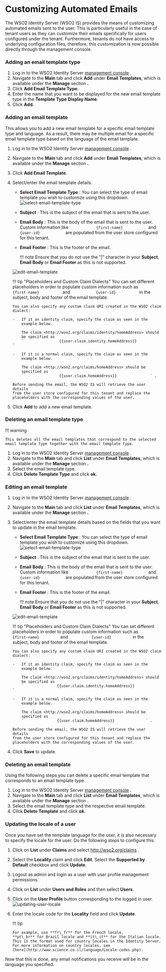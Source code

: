# Customizing Automated Emails

The WSO2 Identity Server (WSO2 IS) provides the means of customizing
automated emails sent to the user. This is particularly useful in the
case of tenant users as they can customize their emails specifically for
users configured under the tenant. Furthermore, tenants do not have
access to underlying configuration files, therefore, this customization
is now possible directly through the management console.

### Adding an email template type

1.  Log in to the WSO2 Identity Server [management
    console](../../setup/getting-started-with-the-management-console)
    .
2.  Navigate to the **Main** tab and click **Add** under **Email
    Templates**, which is available under the **Manage** section **.**
3.  Click **Add Email Template Type.**
4.  Enter the name that you want to be displayed for the new email
    template type in the **Template Type Display Name**.
5.  Click **Add.**

### Adding an email template

This allows you to add a new email template for a specific email
template type and language. As a result, there may be multiple email for
a specific email template type based on the language of the email
template.

1.  Log in to the WSO2 Identity Server [management
    console](../../setup/getting-started-with-the-management-console)
    .
2.  Navigate to the **Main** tab and click **Add** under **Email
    Templates**, which is available under the **Manage** section **.**
3.  Click **Add Email Template.**
4.  Select/enter the email template details.  

    -   **Select Email Template Type** : You can select the type of
        email template you wish to customize using this dropdown.  
        ![select-email-template-type](../../assets/img/using-wso2-identity-server/select-email-template-type.png)
    -   **Subject** : This is the subject of the email that is sent to
        the user.
    -   **Email Body** : This is the body of the email that is sent to
        the user. Custom information like
        `             {first-name}            ` and
        `             {user-id}            ` are populated from the user
        store configured for this tenant.
    -   **Email Footer** : This is the footer of the email.

        !!! note
            Ensure that you do not use the "\|" character in your
            **Subject**, **Email Body** or **Email Footer** as this is not
            supported.
        

    ![edit-email-template](../../assets/img/using-wso2-identity-server/edit-email-template.png) 

      
    !!! tip "Placeholders and Custom Claim Dialects"
        You can set different placeholders in order to populate
        custom information such as `            {first-name}           ` and
        `            {user-id}           ` in the subject, body and footer
        of the email template.
    
        You can also specify any custom claim URI created in the WSO2 claim
        dialect:
    
        -   If it an identity claim, specify the claim as seen in the
            example below.
    
            The claim <http://wso2.org/claims/identity/homeAddress> should
            be specified as
            `                {{user.claim.identity.homeAddress}}               `
    
        -   If it is a normal claim, specify the claim as seen in the
            example below.
    
            The claim <http://wso2.org/claims/homeAddress> should be
            specified as
            `                {{user.claim.homeAddress}}               ` .
    
        Before sending the email, the WSO2 IS will retrieve the user details
        from the user store configured for this tenant and replace the
        placeholders with the corresponding values of the user.
    

5.  Click **Add** to add a new email template.

### Deleting an email template type

!!! warning
    
    This deletes all the email templates that correspond to the selected
    email template type together with the email template type.
    

1.  Log in to the WSO2 Identity Server [management
    console](../../setup/getting-started-with-the-management-console)
    .
2.  Navigate to the **Main** tab and click **List** under **Email
    Templates**, which is available under the **Manage** section **.**
3.  Select the email template type.
4.  Click **Delete Template Type** and click **ok.**

### Editing an email template

1.  Log in to the WSO2 Identity Server [management
    console](../../setup/getting-started-with-the-management-console)
    .
2.  Navigate to the **Main** tab and click **List** under **Email
    Templates**, which is available under the **Manage** section **.**
3.  Select/enter the email template details based on the fields that you
    want to update in the email template.  

    -   **Select Email Template Type** : You can select the type of
        email template you wish to customize using this dropdown.  
        ![select-email-template-type](../../assets/img/using-wso2-identity-server/select-email-template-type.png)
    -   **Subject** : This is the subject of the email that is sent to
        the user.
    -   **Email Body** : This is the body of the email that is sent to
        the user. Custom information like
        `             {first-name}            ` and
        `             {user-id}            ` are populated from the user
        store configured for this tenant.
    -   **Email Footer** : This is the footer of the email.

        !!! note
            Ensure that you do not use the "\|" character in your
            **Subject**, **Email Body** or **Email Footer** as this is not
            supported.
        

    ![edit-email-template](../../assets/img/using-wso2-identity-server/edit-email-template.png) 

    !!! tip "Placeholders and Custom Claim Dialects"
        You can set different placeholders in order to populate
        custom information such as `           {first-name}          ` and
        `           {user-id}          ` in the subject, body and footer of
        the email template.
    
        You can also specify any custom claim URI created in the WSO2 claim
        dialect:
    
        -   If it an identity claim, specify the claim as seen in the
            example below.
    
            The claim <http://wso2.org/claims/identity/homeAddress> should
            be specified as
            `               {{user.claim.identity.homeAddress}}              `
    
        -   If it is a normal claim, specify the claim as seen in the
            example below.
    
            The claim <http://wso2.org/claims/homeAddress> should be
            specified as
            `               {{user.claim.homeAddress}}              ` .
    
        Before sending the email, the WSO2 IS will retrieve the user details
        from the user store configured for this tenant and replace the
        placeholders with the corresponding values of the user.
    

4.  Click **Save** to update.

### Deleting an email template

Using the following steps you can delete a specific email template that
corresponds to an email template type.

1.  Log in to the WSO2 Identity Server [management
    console](../../setup/getting-started-with-the-management-console)
    .
2.  Navigate to the **Main** tab and click **List** under **Email
    Templates**, which is available under the **Manage** section **.**
3.  Select the email template type and the respective email template.
4.  Click **Delete Template** and click **ok.**

### Updating the locale of a user

Once you have set the template language for the user, it is also
necessary to specify the locale for the user. Do the following steps to
configure this.

1.  Click on **List** under **Claims** and select
    <http://wso2.org/claims> .
2.  Select the **Locality** claim and click **Edit**. Select the
    **Supported by Default** checkbox and click **Update**.
3.  Logout as admin and login as a user with user profile management
    permissions.
4.  Click on **List** under **Users and Roles** and then select
    **Users**.
5.  Click on the **User Profile** button corresponding to the logged in
    user.  
    ![updating-user-locale](../../assets/img/using-wso2-identity-server/updating-user-locale.png) 
6.  Enter the locale code for the **Locality** field and click
    **Update**.

    !!! tip
    
        For example, use **fr\_fr** for the French locale,
        **pt\_br** for Brazil locale and **it\_it** for the Italian locale.
        This is the format used for country locales in the Identity Server.
        For more information on country locales, see
        [here](http://www.science.co.il/language/Locale-codes.php).
    

Now that this is done, any email notifications you receive will be in
the language you specified.
